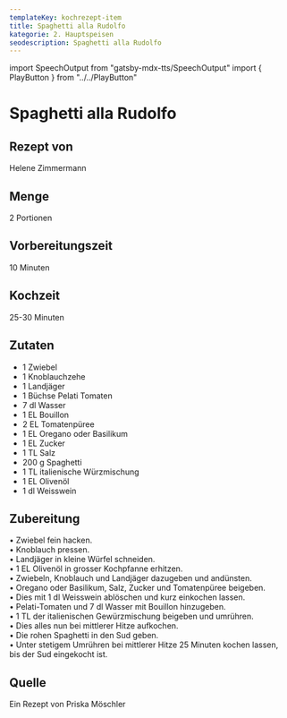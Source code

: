 ```yaml
---
templateKey: kochrezept-item
title: Spaghetti alla Rudolfo
kategorie: 2. Hauptspeisen
seodescription: Spaghetti alla Rudolfo
---
```

import SpeechOutput from "gatsby-mdx-tts/SpeechOutput"
import { PlayButton } from "../../PlayButton"

<SpeechOutput id="kochrezept-helene-zimmermann-spaghetti-alla-rodolpho" customPlayButton={PlayButton}>

# Spaghetti alla Rudolfo

## Rezept von

Helene Zimmermann

## Menge

2 Portionen

## Vorbereitungszeit
10 Minuten
## Kochzeit 
25-30 Minuten


## Zutaten
- 1 Zwiebel
- 1 Knoblauchzehe
- 1 Landjäger
- 1 Büchse Pelati Tomaten
- 7 dl Wasser
- 1 EL Bouillon
- 2 EL Tomatenpüree
- 1 EL Oregano oder Basilikum
- 1 EL Zucker
- 1 TL Salz
- 200 g Spaghetti
- 1 TL italienische Würzmischung
- 1 EL Olivenöl
- 1 dl Weisswein


## Zubereitung
•	Zwiebel fein hacken.  
•	Knoblauch pressen.  
•	Landjäger in kleine Würfel schneiden.  
•	 1 EL Olivenöl in grosser Kochpfanne erhitzen.   
•	Zwiebeln, Knoblauch und Landjäger dazugeben und andünsten.  
•	Oregano oder Basilikum, Salz, Zucker und Tomatenpüree beigeben.  
•	Dies mit 1 dl Weisswein ablöschen und kurz einkochen lassen.  
•	Pelati-Tomaten und 7 dl Wasser mit Bouillon hinzugeben.  
•	1 TL der italienischen Gewürzmischung beigeben und umrühren.  
•	Dies alles nun bei mittlerer Hitze aufkochen.  
•	Die rohen Spaghetti in den Sud geben.  
•	Unter stetigem Umrühren bei mittlerer Hitze 25 Minuten kochen lassen, bis der Sud eingekocht ist.

## Quelle
Ein Rezept von Priska Möschler

</SpeechOutput>